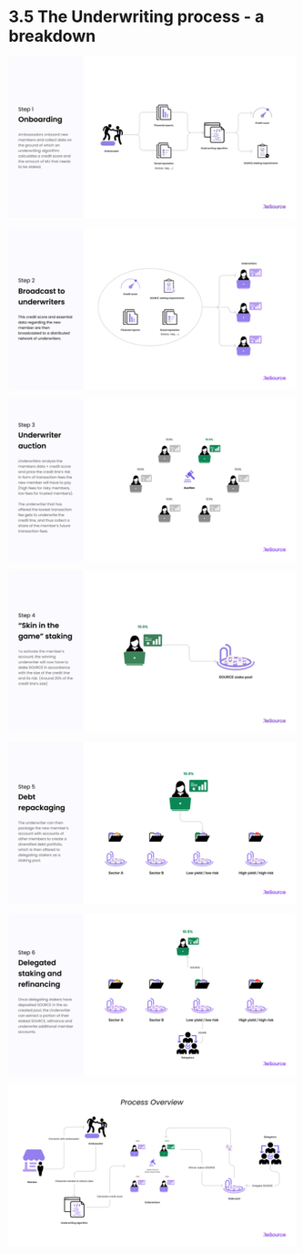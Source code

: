 # 3.5 The Underwriting process - a breakdown

![\* Ambassadors are local network administrators. Their role will be further elaborated on in the following chapters.](<../.gitbook/assets/image (3).png>)

![](<../.gitbook/assets/wp-broadcast (1).jpg>)

![](<../.gitbook/assets/wp-auction (1).jpg>)

![](<../.gitbook/assets/image (10).png>)

![](../.gitbook/assets/wp-debt.jpg)

![](../.gitbook/assets/wp-delegate.jpg)

![](../.gitbook/assets/wp-overview.jpg)





